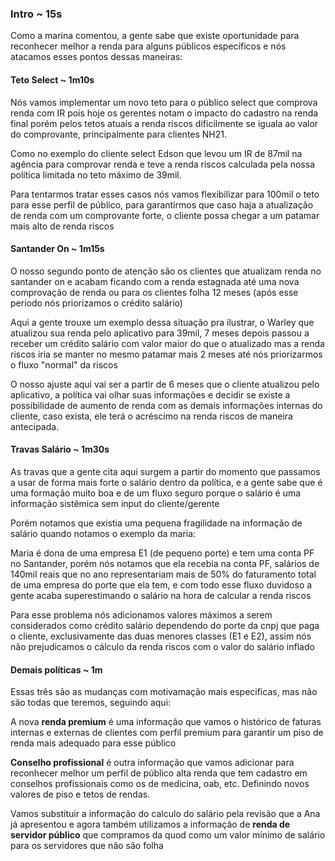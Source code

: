 
### Intro ~ 15s
Como a marina comentou, a gente sabe que existe oportunidade para reconhecer melhor a renda para alguns públicos específicos e nós atacamos esses pontos dessas maneiras:

#### Teto Select ~ 1m10s
Nós vamos implementar um novo teto para o público select que comprova renda com IR pois hoje os gerentes notam o impacto do cadastro na renda final porém pelos tetos atuais a renda riscos dificilmente se iguala ao valor do comprovante, principalmente para clientes NH21. 

Como no exemplo do cliente select Edson que levou um IR de 87mil na agência para comprovar renda e teve a renda riscos calculada pela nossa política limitada no teto máximo de 39mil.

Para tentarmos tratar esses casos nós vamos flexibilizar para 100mil o teto para esse perfil de público, para garantirmos que caso haja a atualização de renda com um comprovante forte, o cliente possa chegar a um patamar mais alto de renda riscos

#### Santander On ~ 1m15s
O nosso segundo ponto de atenção são os clientes que atualizam renda no santander on e acabam ficando com a renda estagnada até uma nova comprovação de renda ou para os clientes folha 12 meses (após esse periodo nós priorizamos o crédito salário)

Aqui a gente trouxe um exemplo dessa situação pra ilustrar, o Warley que atualizou sua renda pelo aplicativo para 39mil, 7 meses depois passou a receber um crédito salário com valor maior do que o atualizado mas a renda riscos iria se manter no mesmo patamar mais 2 meses até nós priorizarmos o fluxo "normal" da riscos

O nosso ajuste aqui vai ser a partir de 6 meses que o cliente atualizou pelo aplicativo, a política vai olhar suas informações e decidir se existe a possibilidade de aumento de renda com as demais informações internas do cliente, caso exista, ele terá o acréscimo na renda riscos de maneira antecipada.

#### Travas Salário ~ 1m30s
As travas que a gente cita aqui surgem a partir do momento que passamos a usar de forma mais forte o salário dentro da política, e a gente sabe que é uma formação muito boa e de um fluxo seguro porque o salário é uma informação sistêmica sem input do cliente/gerente

Porém notamos que existia uma pequena fragilidade na informação de salário quando notamos o exemplo da maria:

Maria é dona de uma empresa E1 (de pequeno porte) e tem uma conta PF no Santander, porém nós notamos que ela recebia na conta PF, salários de 140mil reais que no ano representariam mais de 50% do faturamento total de uma empresa do porte que ela tem, e com todo esse fluxo duvidoso a gente acaba superestimando o salário na hora de calcular a renda riscos

Para esse problema nós adicionamos valores máximos a serem considerados como crédito salário dependendo do porte da cnpj que paga o cliente, exclusivamente das duas menores classes (E1 e E2), assim nós não prejudicamos o cálculo da renda riscos com o valor do salário inflado

#### Demais políticas ~ 1m
Essas três são as mudanças com motivamação mais especificas, mas não são todas que teremos, seguindo aqui:

A nova **renda premium** é uma informação que vamos o histórico de faturas internas e externas de clientes com perfil premium para garantir um piso de renda mais adequado para esse público

**Conselho profissional** é outra informação que vamos adicionar para reconhecer melhor um perfil de público alta renda que tem cadastro em conselhos profissionais como os de medicina, oab, etc. Definindo novos valores de piso e tetos de rendas.

Vamos substituir a informação do calculo do salário pela revisão que a Ana já apresentou e agora também utilizamos a informação de **renda de servidor público** que compramos da quod como um valor mínimo de salário para os servidores que não são folha